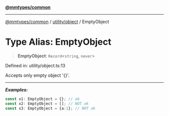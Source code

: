 [**@mmtypes/common**](../../../README.md)

***

[@mmtypes/common](../../../modules.md) / [utility/object](../README.md) / EmptyObject

# Type Alias: EmptyObject

> **EmptyObject**: `Record`\<`string`, `never`\>

Defined in: utility/object.ts:13

Accepts only empty object '{}'.

---
_**Examples:**_
```typescript
const x1: EmptyObject = {}; // ok
const x2: EmptyObject = []; // NOT ok
const x3: EmptyObject = {a:1}; // NOT ok
```
